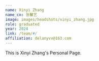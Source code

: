 ```yaml
---
name: Xinyi Zhang
name_cn: 张馨艺
image: images/headshots/xinyi_zhang.jpg
role: graduated
year: 2024
link: /team/#/
affiliation: delanyvv@163.com
---
```


This is Xinyi Zhang's Personal Page.